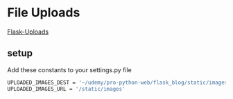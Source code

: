 # File Uploads
[Flask-Uploads](https://pythonhosted.org/Flask-Uploads/)
## setup 
Add these constants to your settings.py file

```bash
UPLOADED_IMAGES_DEST = '~/udemy/pro-python-web/flask_blog/static/images'
UPLOADED_IMAGES_URL = '/static/images'
```
